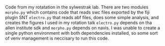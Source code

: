 Code from my rotatation in the sylwestrak lab. 
There are two modules ```morpho.py``` which contains code that reads swc files exported by the fiji plugin SNT
```electro.py``` that reads abf files, does some simple analysis, and creates the figures I used in my rotation talk
```electro.py``` depends on tha allen institute sdk and ```morpho.py``` depends on navis. I was unable to create a single 
python environment with both dependencies installed, so some sort of venv management is neccisary to run this code.

